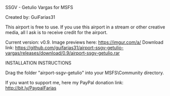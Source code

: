 SSGV - Getulio Vargas for MSFS

Created by: GuiFarias31

This airport is free to use. If you use this airport in a stream or other creative media, all I ask is to receive credit for the airport.

Current version: v0.9. Image previews here: https://imgur.com/a/
Download link: https://github.com/guifarias31/airport-ssgv-getulio-vargas/releases/download/0.9/airport-ssgv-getulio.rar

INSTALLATION INSTRUCTIONS

Drag the folder "airport-ssgv-getulio" into your MSFS\Community directory.

If you want to support me, here my PayPal donation link: http://bit.ly/PaypalFarias
